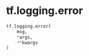 <div itemscope itemtype="http://developers.google.com/ReferenceObject">
<meta itemprop="name" content="tf.logging.error" />
<meta itemprop="path" content="Stable" />
</div>

# tf.logging.error

``` python
tf.logging.error(
    msg,
    *args,
    **kwargs
)
```

